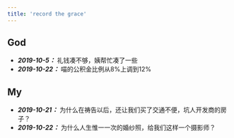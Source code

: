 ```yaml
---
title: 'record the grace'
---
```


## God <Badge type="success" text="恩典"/>

- ***2019-10-5：*** 礼钱凑不够，姨帮忙凑了一些
- ***2019-10-22：*** 喵的公积金比例从8%上调到12%  


## My <Badge type="error" text="抱怨"/>

- ***2019-10-21：*** 为什么在祷告以后，还让我们买了交通不便，坑人开发商的房子？
- ***2019-10-22：*** 为什么人生惟一一次的婚纱照，给我们这样一个摄影师？